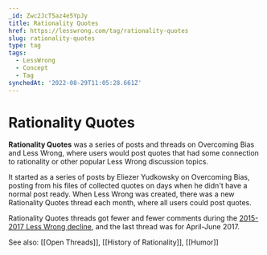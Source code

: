 ```yaml
---
_id: Zwc2JcT5az4e5YpJy
title: Rationality Quotes
href: https://lesswrong.com/tag/rationality-quotes
slug: rationality-quotes
type: tag
tags:
  - LessWrong
  - Concept
  - Tag
synchedAt: '2022-08-29T11:05:28.661Z'
---
```

# Rationality Quotes

**Rationality Quotes** was a series of posts and threads on Overcoming Bias and Less Wrong, where users would post quotes that had some connection to rationality or other popular Less Wrong discussion topics.

It started as a series of posts by Eliezer Yudkowsky on Overcoming Bias, posting from his files of collected quotes on days when he didn't have a normal post ready. When Less Wrong was created, there was a new Rationality Quotes thread each month, where all users could post quotes.

Rationality Quotes threads got fewer and fewer comments during the [2015-2017 Less Wrong decline](https://www.lesswrong.com/posts/S69ogAGXcc9EQjpcZ/a-brief-history-of-lesswrong), and the last thread was for April-June 2017.

See also: [[Open Threads]], [[History of Rationality]], [[Humor]]